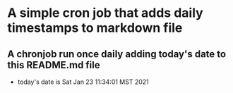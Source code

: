 A simple cron job that adds daily timestamps to markdown file
============================================================
## A chronjob run once daily adding today's date to this README.md file
* today's date is Sat Jan 23 11:34:01 MST 2021
